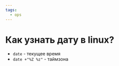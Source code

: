 ```yaml
---
tags:
  - ops
---
```


# Как узнать дату в linux?

- `date` - текущее время
- `date +"%Z %z"` - таймзона
